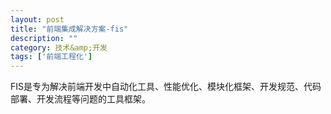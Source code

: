 ```yaml
---
layout: post
title: "前端集成解决方案-fis"
description: ""
category: 技术&amp;开发
tags: ['前端工程化']
---
```


FIS是专为解决前端开发中自动化工具、性能优化、模块化框架、开发规范、代码部署、开发流程等问题的工具框架。
